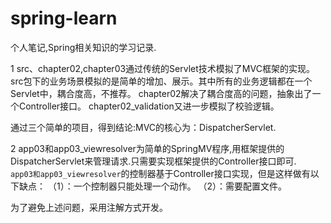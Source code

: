 # spring-learn
个人笔记,Spring相关知识的学习记录.

1 src、chapter02,chapter03通过传统的Servlet技术模拟了MVC框架的实现。
src包下的业务场景模拟的是简单的增加、展示。其中所有的业务逻辑都在一个Servlet中，耦合度高，不推荐。
chapter02解决了耦合度高的问题，抽象出了一个Controller接口。
chapter02_validation又进一步模拟了校验逻辑。

通过三个简单的项目，得到结论:MVC的核心为：DispatcherServlet.

2 app03和app03_viewresolver为简单的SpringMV程序,用框架提供的DispatcherServlet来管理请求.只需要实现框架提供的Controller接口即可.
`
app03和app03_viewresolver`的控制器基于Controller接口实现，但是这样做有以下缺点：
（1）：一个控制器只能处理一个动作。
（2）：需要配置文件。

为了避免上述问题，采用注解方式开发。